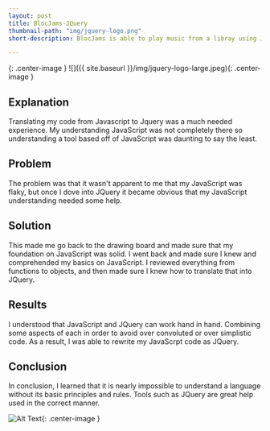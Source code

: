 ```yaml
---
layout: post
title: BlocJams-JQuery
thumbnail-path: "img/jquery-logo.png"
short-description: BlocJams is able to play music from a libray using JavaScript that was translated into JQuery.

---
```


{: .center-image }
![]({{ site.baseurl }}/img/jquery-logo-large.jpeg){: .center-image }

## Explanation
Translating my code from Javascript to Jquery was a much needed experience. My understanding JavaScript was not completely there so understanding a tool based off of JavaScript was daunting to say the least.


## Problem

The problem was that it wasn't apparent to me that my JavaScript was flaky, but once I dove into JQuery it became obvious that my JavaScript understanding needed some help. 

## Solution

This made me go back to the drawing board and made sure that my foundation on JavaScript was solid. I went back and made sure I knew and comprehended my basics on JavaScript. I reviewed everything from functions to objects, and then made sure I knew how to translate that into JQuery. 

## Results

I understood that JavaScript and JQuery can work hand in hand. Combining some aspects of each in order to avoid over convoluted or over simplistic code. As a result, I was able to rewrite my JavaScrpt code as JQuery. 

## Conclusion

In conclusion, I learned that it is nearly impossible to understand a language without its basic principles and rules. Tools such as JQuery are great help used in the correct manner. 


![Alt Text](https://media.giphy.com/media/xT8qBtNxYcuUa6c1dm/giphy.gif){: .center-image }